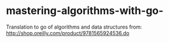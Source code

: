 # mastering-algorithms-with-go-
Translation to go of algorithms and data structures from: http://shop.oreilly.com/product/9781565924536.do
